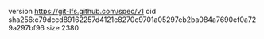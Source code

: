 version https://git-lfs.github.com/spec/v1
oid sha256:c79dccd89162257d4121e8270c9701a05297eb2ba084a7690ef0a729a297bf96
size 2380

